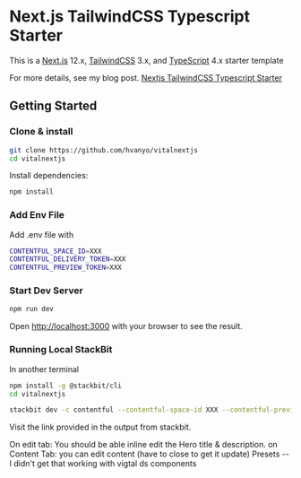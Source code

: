 # Next.js TailwindCSS Typescript Starter

This is a [Next.js](https://nextjs.org/) 12.x, [TailwindCSS](https://tailwindcss.com/) 3.x, and [TypeScript](https://www.typescriptlang.org/docs/home.html) 4.x starter template

For more details, see my blog post. [Nextjs TailwindCSS Typescript Starter](https://dev.to/vuongddang/nextjs-tailwindcss-typescript-starter-1c2m)

## Getting Started

### Clone & install

```bash
git clone https://github.com/hvanyo/vitalnextjs
cd vitalnextjs
```

Install dependencies:

```bash
npm install
```

### Add Env File

Add .env file with

```bash
CONTENTFUL_SPACE_ID=XXX
CONTENTFUL_DELIVERY_TOKEN=XXX
CONTENTFUL_PREVIEW_TOKEN=XXX
```

### Start Dev Server

```bash
npm run dev
```

Open [http://localhost:3000](http://localhost:3000) with your browser to see the result.


### Running Local StackBit

In another terminal

```bash
npm install -g @stackbit/cli
cd vitalnextjs

stackbit dev -c contentful --contentful-space-id XXX --contentful-preview-token XXX --contentful-management-token XXX
```

Visit the link provided in the output from stackbit.

On edit tab: You should be able inline edit the  Hero title & description.
on Content Tab: you can edit content (have to close to get it update)
Presets -- I didn't get that working with vigtal ds components
